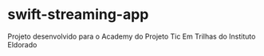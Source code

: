 # swift-streaming-app
Projeto desenvolvido para o Academy do Projeto Tic Em Trilhas do Instituto Eldorado
